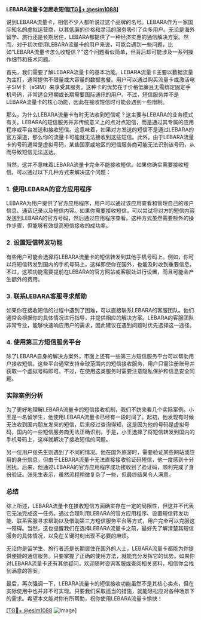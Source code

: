 **LEBARA流量卡怎麽收短信[[TG💪+ @esim1088](https://t.me/s/esim1088)]**

说到LEBARA流量卡，相信不少人都听说过这个品牌的名号。LEBARA作为一家国际知名的虚拟运营商，以其低廉的价格和灵活的服务吸引了众多用户。无论是海外留学、旅行还是长期居住，LEBARA都提供了一种经济实惠的通信解决方案。然而，对于初次使用LEBARA流量卡的用户来说，可能会遇到一些问题，比如“LEBARA流量卡怎么收短信？”这个问题看似简单，但背后却可能涉及一系列操作细节和技术问题。

首先，我们需要了解LEBARA流量卡的基本功能。LEBARA流量卡主要以数据流量为主打，通常提供不限量或大容量的数据套餐。用户可以通过购买流量卡或激活电子SIM卡（eSIM）来享受其服务。这种卡的优势在于价格低廉且无需绑定固定手机号码，非常适合短期或长期需要国际通讯的用户。不过，短信服务并不是LEBARA流量卡的核心功能，因此在接收短信时可能会遇到一些限制。

那么，为什么LEBARA流量卡有时无法收到短信呢？这主要与LEBARA的业务模式有关。LEBARA的短信服务并非传统意义上的点对点短信，而是通过其专属的应用程序或平台发送和接收短信。这意味着，如果对方发送的短信不是通过LEBARA的官方渠道，那么你的流量卡可能就无法接收到这些短信。此外，由于LEBARA流量卡的号码通常是虚拟号码，某些国家或地区的短信服务商可能无法识别该号码，从而导致短信无法送达。

当然，这并不意味着LEBARA流量卡完全不能接收短信。如果你确实需要接收短信，可以通过以下几种方式来解决这个问题：

### 1. 使用LEBARA的官方应用程序

LEBARA为用户提供了官方应用程序，用户可以通过该应用查看和管理自己的账户信息、通话记录以及短信内容。如果你需要接收短信，可以尝试将对方的短信内容发送到LEBARA的官方号码，然后通过应用程序查看。这种方式虽然需要额外的操作步骤，但能够有效提高短信接收的成功率。

### 2. 设置短信转发功能

有些用户可能会选择将LEBARA流量卡的短信转发到其他手机号码上。例如，你可以将短信转发到国内的手机号码上，这样即使你在国外，也能及时收到重要信息。不过，这项功能需要提前在LEBARA的官方网站或客服处进行设置，而且可能会产生额外的费用。

### 3. 联系LEBARA客服寻求帮助

如果你在接收短信的过程中遇到了困难，可以直接联系LEBARA的客服团队。他们通常会根据你的具体情况进行指导，并提供相应的解决方案。LEBARA的客服团队非常专业，能够快速响应用户的需求，因此建议在遇到问题时优先选择这一途径。

### 4. 使用第三方短信服务平台

除了LEBARA自身的解决方案外，市面上还有一些第三方短信服务平台可以帮助用户接收短信。这些平台通常支持全球范围内的短信接收服务，用户只需注册账号并获取一个虚拟号码即可。不过，在使用这类服务时需要注意隐私保护和信息安全问题。

### 实际案例分析

为了更好地理解LEBARA流量卡的短信接收机制，我们不妨来看几个实际案例。小王是一名留学生，他使用LEBARA流量卡已经有一段时间了。起初，他发现有时候无法收到国内朋友发来的短信，后来经过查询得知，这是因为他的号码是虚拟号码，国内的一些短信服务商无法正确识别。于是，小王选择了将短信转发到国内的手机号码上，这样就解决了接收短信的问题。

另一位用户张先生则遇到了不同的情况。他在国外旅游时，需要验证某些网站或应用的身份信息，但由于LEBARA流量卡无法直接接收验证码短信，他一度感到十分困扰。后来，他通过LEBARA的官方应用程序成功接收到了验证码，顺利完成了身份验证。张先生表示，虽然流程稍微复杂了一些，但最终结果令人满意。

### 总结

综上所述，LEBARA流量卡在接收短信方面确实存在一定的局限性，但这并不代表它无法完成这一任务。通过合理利用LEBARA的官方应用程序、设置短信转发功能、联系客服寻求帮助以及借助第三方短信服务平台等方式，用户完全可以克服这一障碍。当然，这也提醒我们在选择LEBARA流量卡之前，最好先了解清楚其短信服务的具体情况，以免在关键时刻出现不必要的麻烦。

无论你是留学生、旅行者还是长期居住在国外的人士，LEBARA流量卡都能为你提供便捷的通信服务。只要掌握了正确的使用方法，就能充分发挥它的优势。如果你对LEBARA流量卡还有其他疑问，欢迎随时咨询客服或查阅相关资料，相信你会找到满意的答案。

最后，再次强调一下，LEBARA流量卡的短信接收功能虽然不是其核心卖点，但在实际使用中也并非不可实现。只要我们采取适当的措施，就能轻松应对各种场景下的需求。希望本文能对你有所帮助，祝你使用LEBARA流量卡愉快！

[[TG💪+ @esim1088](https://t.me/s/esim1088) ![Image](https://i.postimg.cc/4NQfJmqS/Snipaste-2025-05-13-00-14-12.png)]